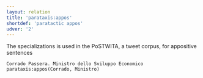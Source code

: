 ```yaml
---
layout: relation
title: 'parataxis:appos'
shortdef: 'paratactic appos'
udver: '2'
---
```


The specializations is used in the PoSTWITA, a tweet corpus, for appositive sentences 

~~~ sdparse
Corrado Passera. Ministro dello Sviluppo Economico
parataxis:appos(Corrado, Ministro)
~~~


